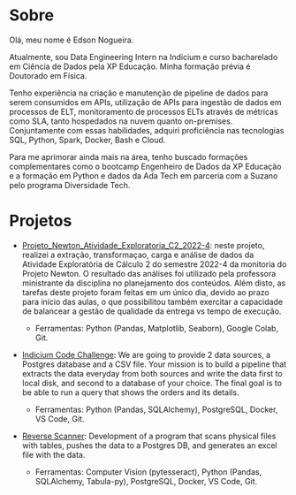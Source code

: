 # Sobre 
Olá, meu nome é Edson Nogueira.

Atualmente, sou Data Engineering Intern na Indicium e curso bacharelado em Ciência de Dados pela XP Educação. Minha formação prévia é Doutorado em Física.

Tenho experiência na  criação e manutenção de pipeline de dados para serem consumidos em APIs, utilização de APIs para ingestão de dados em processos de ELT, monitoramento de processos ELTs através de métricas como SLA, tanto hospedados na nuvem quanto on-premises. Conjuntamente com essas habilidades, adquiri proficiência nas tecnologias SQL, Python, Spark, Docker, Bash e Cloud.

Para me aprimorar ainda mais na área, tenho buscado formações complementares como o bootcamp Engenheiro de Dados da XP Educação e a formação em Python e dados da Ada Tech em parceria com a Suzano pelo programa Diversidade Tech.

# Projetos

- [Projeto_Newton_Atividade_Exploratoria_C2_2022-4](../../../Projeto_Newton_Atividade_Exploratoria_C2_2022-4/): neste projeto, realizei a extração, transformaçao, carga e análise de dados da Atividade Exploratória de Cálculo 2 do semestre 2022-4 da monitoria do Projeto Newton. O resultado das análises foi utilizado pela professora ministrante da disciplina no planejamento dos conteúdos. Além disto, as tarefas deste projeto foram feitas em um único dia, devido ao prazo para início das aulas, o que possibilitou também exercitar a capacidade de balancear a gestão de qualidade da entrega vs tempo de execução.   
  - Ferramentas: Python (Pandas, Matplotlib, Seaborn), Google Colab, Git.

- [Indicium Code Challenge](../../../code-challenge-indicium/): We are going to provide 2 data sources, a Postgres database and a CSV file. Your mission is to build a pipeline that extracts the data everyday from both sources and write the data first to local disk, and second to a database of your choice. The final goal is to be able to run a query that shows the orders and its details.
  - Ferramentas: Python (Pandas, SQLAlchemy), PostgreSQL, Docker, VS Code, Git.
 
- [Reverse Scanner](../../../reverse-scanner/): Development of a program that scans physical files with tables, pushes the data to a Postgres DB, and generates an excel file with the data.
  - Ferramentas: Computer Vision (pytesseract), Python (Pandas, SQLAlchemy, Tabula-py), PostgreSQL, Docker, VS Code, Git.
